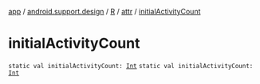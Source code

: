 [app](../../../index.md) / [android.support.design](../../index.md) / [R](../index.md) / [attr](index.md) / [initialActivityCount](./initial-activity-count.md)

# initialActivityCount

`static val initialActivityCount: `[`Int`](https://kotlinlang.org/api/latest/jvm/stdlib/kotlin/-int/index.html)
`static val initialActivityCount: `[`Int`](https://kotlinlang.org/api/latest/jvm/stdlib/kotlin/-int/index.html)
